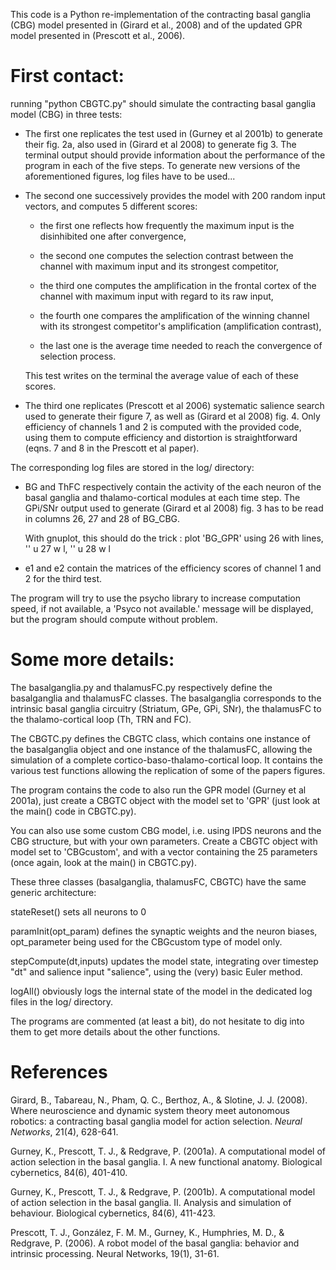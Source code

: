 This code is a Python re-implementation of the contracting basal ganglia (CBG) model presented in (Girard et al., 2008) and of the updated GPR model presented in (Prescott et al., 2006).

# First contact:

running "python CBGTC.py" should simulate the contracting basal
ganglia model (CBG) in three tests: 

* The first one replicates the test used in (Gurney et al 2001b) to
  generate their fig. 2a, also used in (Girard et al 2008) to generate
  fig 3. The terminal output should provide information about the
  performance of the program in each of the five steps. To generate
  new versions of the aforementioned figures, log files have to be
  used...

* The second one successively provides the model with 200 random input
  vectors, and computes 5 different scores: 

    - the first one reflects how frequently the maximum input is the
      disinhibited one after convergence,

    - the second one computes the selection contrast between the
      channel with maximum input and its strongest competitor,

    - the third one computes the amplification in the frontal cortex
      of the channel with maximum input with regard to its raw input,

    - the fourth one compares the amplification of the winning channel
      with its strongest competitor's amplification (amplification
      contrast),

    - the last one is the average time needed to reach the convergence
      of selection process.

  This test writes on the terminal the average value of each of these
  scores.

* The third one replicates (Prescott et al 2006) systematic salience
  search used to generate their figure 7, as well as (Girard et al
  2008) fig. 4. Only efficiency of channels 1 and 2 is computed with
  the provided code, using them to compute efficiency and distortion
  is straightforward (eqns. 7 and 8 in the Prescott et al paper).

The corresponding log files are stored in the log/ directory:

* BG and ThFC respectively contain the activity of the each neuron of
  the basal ganglia and thalamo-cortical modules at each time
  step. The GPi/SNr output used to generate (Girard et al 2008) fig. 3
  has to be read in columns 26, 27 and 28 of BG_CBG.

  With gnuplot, this should do the trick : 
  plot 'BG_GPR' using 26 with lines, '' u 27 w l, '' u 28 w l

* e1 and e2 contain the matrices of the efficiency scores of channel 1
  and 2 for the third test.

The program will try to use the psycho library to increase computation
speed, if not available, a 'Psyco not available.' message will be
displayed, but the program should compute without problem.

# Some more details:

The basalganglia.py and thalamusFC.py respectively define the
basalganglia and thalamusFC classes. The basalganglia corresponds to
the intrinsic basal ganglia circuitry (Striatum, GPe, GPi, SNr), the
thalamusFC to the thalamo-cortical loop (Th, TRN and FC).

The CBGTC.py defines the CBGTC class, which contains one instance of
the basalganglia object and one instance of the thalamusFC, allowing
the simulation of a complete cortico-baso-thalamo-cortical loop.  It
contains the various test functions allowing the replication of some
of the papers figures.

The program contains the code to also run the GPR model (Gurney et al
2001a), just create a CBGTC object with the model set to 'GPR' (just
look at the main() code in CBGTC.py).

You can also use some custom CBG model, i.e. using lPDS neurons and
the CBG structure, but with your own parameters. Create a CBGTC object
with model set to 'CBGcustom', and with a vector containing the 25
parameters (once again, look at the main() in CBGTC.py).

These three classes (basalganglia, thalamusFC, CBGTC) have the same
generic architecture:

stateReset() sets all neurons to 0

paramInit(opt_param) defines the synaptic weights and the neuron
biases, opt_parameter being used for the CBGcustom type of model only.

stepCompute(dt,inputs) updates the model state, integrating over
timestep "dt" and salience input "salience", using the (very) basic
Euler method.

logAll() obviously logs the internal state of the model in the
dedicated log files in the log/ directory.

The programs are commented (at least a bit), do not hesitate to dig
into them to get more details about the other functions.

# References

Girard, B., Tabareau, N., Pham, Q. C., Berthoz, A., & Slotine, J. J. (2008). Where neuroscience and dynamic system theory meet autonomous robotics: a contracting basal ganglia model for action selection. *Neural Networks*, 21(4), 628-641.

Gurney, K., Prescott, T. J., & Redgrave, P. (2001a). A computational model of action selection in the basal ganglia. I. A new functional anatomy. Biological cybernetics, 84(6), 401-410.

Gurney, K., Prescott, T. J., & Redgrave, P. (2001b). A computational model of action selection in the basal ganglia. II. Analysis and simulation of behaviour. Biological cybernetics, 84(6), 411-423.

Prescott, T. J., González, F. M. M., Gurney, K., Humphries, M. D., & Redgrave, P. (2006). A robot model of the basal ganglia: behavior and intrinsic processing. Neural Networks, 19(1), 31-61.
